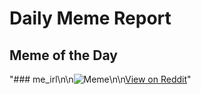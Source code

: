 # Daily Meme Report

## Meme of the Day
"### me_irl\n\n![Meme](https://i.redd.it/ffejfrg1cnpe1.png)\n\n[View on Reddit](https://redd.it/1jewnyu)"
